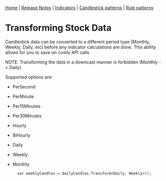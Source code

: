 [Home](index.md) | [Release Notes](release_notes.md) | [Indicators](indicators.md) | [Candlestick patterns](candlesticks.md) | [Rule patterns](rule_patterns.md)

# Transforming Stock Data

Candlestick data can be converted to a different period type (Monthly, Weekly, Daily, etc) before any indicator calculations are done.  This ability allows for you to save on costly API calls.

NOTE: Transforming the data in a downcast manner is forbidden (Monthly -> Daily)

Supported options are:
* PerSecond
* PerMinute
* Per15Minutes
* Per30Minutes
* Hourly
* BiHourly
* Daily
* Weekly
* Monthly


        var weeklyCandles = dailyCandles.Transform<Daily, Weekly>();